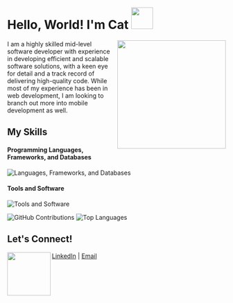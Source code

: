 # Hello, World! I'm Cat <img src='https://media.giphy.com/media/xKjDetqIeL93aa8HPv/giphy.gif' width='50px'>
<img align='right' src='https://media.giphy.com/media/paTz7UZbPfTZFRYnnB/giphy.gif' width='250px'>

I am a highly skilled mid-level software developer with experience in developing efficient and scalable software solutions, with a keen eye for detail and a track 
record of delivering high-quality code. While most of my experience has been in web development, I am looking to branch out more into mobile development as well.

## My Skills
#### Programming Languages, Frameworks, and Databases
![Languages, Frameworks, and Databases](https://skillicons.dev/icons?i=react,ts,js,sass,nodejs,mongodb,md,jest,graphql,css,html,bootstrap,materialui,styledcomponents&perline=7)

#### Tools and Software
![Tools and Software](https://skillicons.dev/icons?i=vscode,regex,git,figma,docker,apollo,androidstudio,postman)

![GitHub Contributions](https://raw.githubusercontent.com/CatDelgado/CatDelgado/main/profile-summary-card-output/panda/0-profile-details.svg)
![Top Languages](https://raw.githubusercontent.com/CatDelgado/CatDelgado/main/profile-summary-card-output/panda/1-repos-per-language.svg)

## Let's Connect!
<img src='https://media.giphy.com/media/PkTlPB1rYz5QVhVkE8/giphy.gif' width='100px' align='left'>

[LinkedIn](https://www.linkedin.com/in/catdelgado9/) |
[Email](mailto:catdelgado9@gmail.com)

